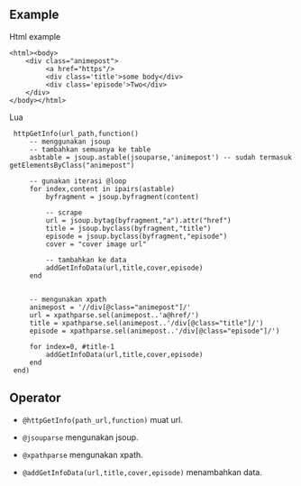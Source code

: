 ## Example ##

Html example

    <html><body>
        <div class="animepost">
             <a href="https"/>
             <div class='title'>some body</div>
             <div class='episode'>Two</div>
        </div>
    </body></html>


Lua
  
     httpGetInfo(url_path,function()
         -- menggunakan jsoup        
         -- tambahkan semuanya ke table
         asbtable = jsoup.astable(jsouparse,'animepost') -- sudah termasuk getElementsByClass("animepost")

         -- gunakan iterasi @loop 
         for index,content in ipairs(astable)           
             byfragment = jsoup.byfragment(content)

             -- scrape
             url = jsoup.bytag(byfragment,"a").attr("href")
             title = jsoup.byclass(byfragment,"title")
             episode = jsoup.byclass(byfragment,"episode")
             cover = "cover image url"

             -- tambahkan ke data
             addGetInfoData(url,title,cover,episode)
         end
        

         -- mengunakan xpath
         animepost = '//div[@class="animepost"]/'
         url = xpathparse.sel(animepost..'a@href/')
         title = xpathparse.sel(animepost..'/div[@class="title"]/')
         episode = xpathparse.sel(animepost..'/div[@class="episode"]/')
         
         for index=0, #title-1
             addGetInfoData(url,title,cover,episode)
         end
     end)


## Operator ##
- `@httpGetInfo(path_url,function)` muat url.
 
- `@jsouparse` mengunakan jsoup.

- `@xpathparse` mengunakan xpath.

- `@addGetInfoData(url,title,cover,episode)` menambahkan data.
